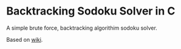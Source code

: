 # Backtracking Sodoku Solver in C

A simple brute force, backtracking algorithim sodoku solver. 

Based on [wiki](https://en.wikipedia.org/wiki/Sudoku_solving_algorithms).

